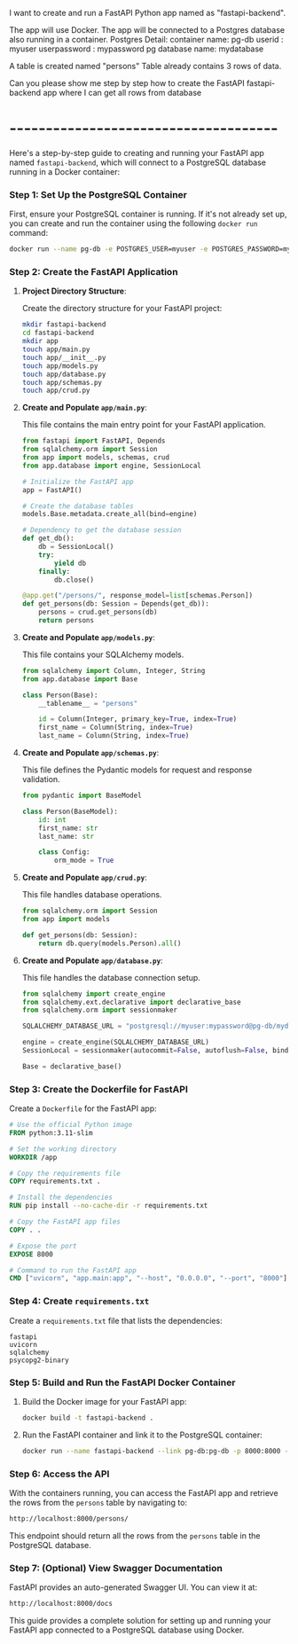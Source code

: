 I want to create and run a FastAPI Python app named as "fastapi-backend".

The app will use Docker.
The app will be connected to a Postgres database also running in a container. 
Postgres Detail:
container name: pg-db
userid : myuser
userpassword : mypassword
pg database name: mydatabase

A table is created named "persons"
Table already contains 3 rows of data. 

Can you please show me step by step how to create the FastAPI fastapi-backend app where I can get all rows from database 

# -------------------------------------

Here's a step-by-step guide to creating and running your FastAPI app named `fastapi-backend`, which will connect to a PostgreSQL database running in a Docker container:

### Step 1: Set Up the PostgreSQL Container
First, ensure your PostgreSQL container is running. If it's not already set up, you can create and run the container using the following `docker run` command:

```bash
docker run --name pg-db -e POSTGRES_USER=myuser -e POSTGRES_PASSWORD=mypassword -e POSTGRES_DB=mydatabase -p 5432:5432 -d postgres
```

### Step 2: Create the FastAPI Application

1. **Project Directory Structure**:

   Create the directory structure for your FastAPI project:

   ```bash
   mkdir fastapi-backend
   cd fastapi-backend
   mkdir app
   touch app/main.py
   touch app/__init__.py
   touch app/models.py
   touch app/database.py
   touch app/schemas.py
   touch app/crud.py
   ```

2. **Create and Populate `app/main.py`**:

   This file contains the main entry point for your FastAPI application.

   ```python
   from fastapi import FastAPI, Depends
   from sqlalchemy.orm import Session
   from app import models, schemas, crud
   from app.database import engine, SessionLocal

   # Initialize the FastAPI app
   app = FastAPI()

   # Create the database tables
   models.Base.metadata.create_all(bind=engine)

   # Dependency to get the database session
   def get_db():
       db = SessionLocal()
       try:
           yield db
       finally:
           db.close()

   @app.get("/persons/", response_model=list[schemas.Person])
   def get_persons(db: Session = Depends(get_db)):
       persons = crud.get_persons(db)
       return persons
   ```

3. **Create and Populate `app/models.py`**:

   This file contains your SQLAlchemy models.

   ```python
   from sqlalchemy import Column, Integer, String
   from app.database import Base

   class Person(Base):
       __tablename__ = "persons"

       id = Column(Integer, primary_key=True, index=True)
       first_name = Column(String, index=True)
       last_name = Column(String, index=True)
   ```

4. **Create and Populate `app/schemas.py`**:

   This file defines the Pydantic models for request and response validation.

   ```python
   from pydantic import BaseModel

   class Person(BaseModel):
       id: int
       first_name: str
       last_name: str

       class Config:
           orm_mode = True
   ```

5. **Create and Populate `app/crud.py`**:

   This file handles database operations.

   ```python
   from sqlalchemy.orm import Session
   from app import models

   def get_persons(db: Session):
       return db.query(models.Person).all()
   ```

6. **Create and Populate `app/database.py`**:

   This file handles the database connection setup.

   ```python
   from sqlalchemy import create_engine
   from sqlalchemy.ext.declarative import declarative_base
   from sqlalchemy.orm import sessionmaker

   SQLALCHEMY_DATABASE_URL = "postgresql://myuser:mypassword@pg-db/mydatabase"

   engine = create_engine(SQLALCHEMY_DATABASE_URL)
   SessionLocal = sessionmaker(autocommit=False, autoflush=False, bind=engine)

   Base = declarative_base()
   ```

### Step 3: Create the Dockerfile for FastAPI

Create a `Dockerfile` for the FastAPI app:

```Dockerfile
# Use the official Python image
FROM python:3.11-slim

# Set the working directory
WORKDIR /app

# Copy the requirements file
COPY requirements.txt .

# Install the dependencies
RUN pip install --no-cache-dir -r requirements.txt

# Copy the FastAPI app files
COPY . .

# Expose the port
EXPOSE 8000

# Command to run the FastAPI app
CMD ["uvicorn", "app.main:app", "--host", "0.0.0.0", "--port", "8000"]
```

### Step 4: Create `requirements.txt`

Create a `requirements.txt` file that lists the dependencies:

```text
fastapi
uvicorn
sqlalchemy
psycopg2-binary
```

### Step 5: Build and Run the FastAPI Docker Container

1. Build the Docker image for your FastAPI app:

   ```bash
   docker build -t fastapi-backend .
   ```

2. Run the FastAPI container and link it to the PostgreSQL container:

   ```bash
   docker run --name fastapi-backend --link pg-db:pg-db -p 8000:8000 -d fastapi-backend
   ```

### Step 6: Access the API

With the containers running, you can access the FastAPI app and retrieve the rows from the `persons` table by navigating to:

```bash
http://localhost:8000/persons/
```

This endpoint should return all the rows from the `persons` table in the PostgreSQL database.

### Step 7: (Optional) View Swagger Documentation

FastAPI provides an auto-generated Swagger UI. You can view it at:

```bash
http://localhost:8000/docs
```

This guide provides a complete solution for setting up and running your FastAPI app connected to a PostgreSQL database using Docker.
